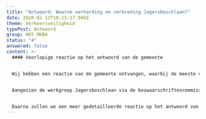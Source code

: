 ```yaml
---
title: "Antwoord: Waarom verharding en verbreding Jagersboschlaan?"
date: 2020-02-12T18:11:17.949Z
theme: Verkeersveiligheid
typePost: Antwoord
group: N65 MKBA
status: "4"
answered: false
content: >-
  #### Voorlopige reactie op het antwoord van de gemeente


  Wij hebben een reactie van de gemeente ontvangen, waarbij de meeste vragen over de Jagersboschlaan onbeantwoord zijn gebleven. Eén antwoord van de gemeente is duidelijk: verharding van de Jagersboschlaan is alleen nodig wanneer de reconstructie van de N65 doorgaat, dus niet nodig wanneer dat niet het geval is.


  Aangezien de werkgroep Jagersboschlaan via de bezwaarschriftencommissie formeel bezwaar heeft ingediend tegen de gemeentelijke plannen, wachten we op verzoek van de werkgroep eerst het advies af dat deze commissie aan het college gaat geven.


  Daarna zullen we een meer gedetailleerde reactie op het antwoord van het college plaatsen.
---
```

